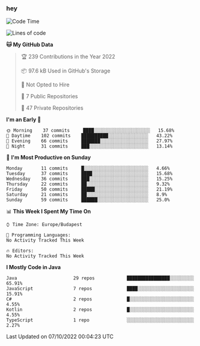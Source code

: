 ### hey

<!--START_SECTION:waka-->
![Code Time](http://img.shields.io/badge/Code%20Time-801%20hrs%2035%20mins-blue)

![Lines of code](https://img.shields.io/badge/From%20Hello%20World%20I%27ve%20Written-474%20Thousand%20lines%20of%20code-blue)

**🐱 My GitHub Data** 

> 🏆 239 Contributions in the Year 2022
 > 
> 📦 97.6 kB Used in GitHub's Storage 
 > 
> 🚫 Not Opted to Hire
 > 
> 📜 7 Public Repositories 
 > 
> 🔑 47 Private Repositories  
 > 
**I'm an Early 🐤** 

```text
🌞 Morning    37 commits     ████░░░░░░░░░░░░░░░░░░░░░   15.68% 
🌆 Daytime    102 commits    ██████████░░░░░░░░░░░░░░░   43.22% 
🌃 Evening    66 commits     ███████░░░░░░░░░░░░░░░░░░   27.97% 
🌙 Night      31 commits     ███░░░░░░░░░░░░░░░░░░░░░░   13.14%

```
📅 **I'm Most Productive on Sunday** 

```text
Monday       11 commits     █░░░░░░░░░░░░░░░░░░░░░░░░   4.66% 
Tuesday      37 commits     ████░░░░░░░░░░░░░░░░░░░░░   15.68% 
Wednesday    36 commits     ███░░░░░░░░░░░░░░░░░░░░░░   15.25% 
Thursday     22 commits     ██░░░░░░░░░░░░░░░░░░░░░░░   9.32% 
Friday       50 commits     █████░░░░░░░░░░░░░░░░░░░░   21.19% 
Saturday     21 commits     ██░░░░░░░░░░░░░░░░░░░░░░░   8.9% 
Sunday       59 commits     ██████░░░░░░░░░░░░░░░░░░░   25.0%

```


📊 **This Week I Spent My Time On** 

```text
⌚︎ Time Zone: Europe/Budapest

💬 Programming Languages: 
No Activity Tracked This Week

🔥 Editors: 
No Activity Tracked This Week

```

**I Mostly Code in Java** 

```text
Java                     29 repos            ████████████████░░░░░░░░░   65.91% 
JavaScript               7 repos             ████░░░░░░░░░░░░░░░░░░░░░   15.91% 
C#                       2 repos             █░░░░░░░░░░░░░░░░░░░░░░░░   4.55% 
Kotlin                   2 repos             █░░░░░░░░░░░░░░░░░░░░░░░░   4.55% 
TypeScript               1 repo              ░░░░░░░░░░░░░░░░░░░░░░░░░   2.27%

```



 Last Updated on 07/10/2022 00:04:23 UTC
<!--END_SECTION:waka-->

